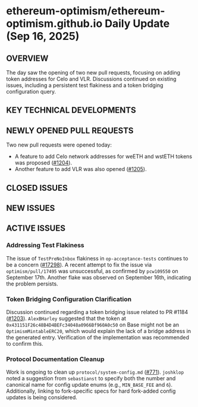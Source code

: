# ethereum-optimism/ethereum-optimism.github.io Daily Update (Sep 16, 2025)
## OVERVIEW 
The day saw the opening of two new pull requests, focusing on adding token addresses for Celo and VLR. Discussions continued on existing issues, including a persistent test flakiness and a token bridging configuration query.

## KEY TECHNICAL DEVELOPMENTS

## NEWLY OPENED PULL REQUESTS
Two new pull requests were opened today:
- A feature to add Celo network addresses for weETH and wstETH tokens was proposed ([#1204](https://github.com/ethereum-optimism/ethereum-optimism.github.io/pull/1204)).
- Another feature to add VLR was also opened ([#1205](https://github.com/ethereum-optimism/ethereum-optimism.github.io/pull/1205)).

## CLOSED ISSUES

## NEW ISSUES

## ACTIVE ISSUES

### Addressing Test Flakiness
The issue of `TestPreNoInbox` flakiness in `op-acceptance-tests` continues to be a concern ([#17298](https://github.com/ethereum-optimism/ethereum-optimism.github.io/issues/17298)). A recent attempt to fix the issue via `optimism/pull/17495` was unsuccessful, as confirmed by `pcw109550` on September 17th. Another flake was observed on September 16th, indicating the problem persists.

### Token Bridging Configuration Clarification
Discussion continued regarding a token bridging issue related to PR #1184 ([#1203](https://github.com/ethereum-optimism/ethereum-optimism.github.io/issues/1203)). `AlexBHarley` suggested that the token at `0x431151F26c48B4D4BEFc34048a0966Bf960A0c50` on Base might not be an `OptimismMintableERC20`, which would explain the lack of a bridge address in the generated entry. Verification of the implementation was recommended to confirm this.

### Protocol Documentation Cleanup
Work is ongoing to clean up `protocol/system-config.md` ([#771](https://github.com/ethereum-optimism/ethereum-optimism.github.io/issues/771)). `joshklop` noted a suggestion from `sebastianst` to specify both the number and canonical name for config update enums (e.g., `MIN_BASE_FEE` and `6`). Additionally, linking to fork-specific specs for hard fork-added config updates is being considered.